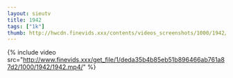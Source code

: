 ```yaml
--- 
layout: sieutv
title: 1942
tags: ["1k"]
thumb: http://hwcdn.finevids.xxx/contents/videos_screenshots/1000/1942/preview.mp4.jpg
---
```

{% include video src="http://www.finevids.xxx/get_file/1/deda35b4b85eb51b896466ab761a87d2/1000/1942/1942.mp4/" %} 
